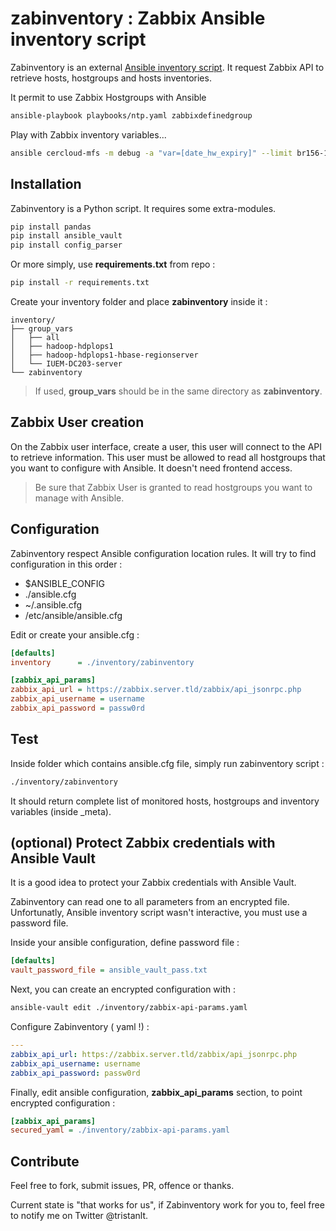 # zabinventory : Zabbix Ansible inventory script

Zabinventory is an external [Ansible inventory script](https://docs.ansible.com/ansible/latest/user_guide/intro_dynamic_inventory.html). It request Zabbix API to retrieve hosts, hostgroups and hosts inventories.

It permit to use Zabbix Hostgroups with Ansible
```bash
ansible-playbook playbooks/ntp.yaml zabbixdefinedgroup
```

Play with Zabbix inventory variables...
```bash
ansible cercloud-mfs -m debug -a "var=[date_hw_expiry]" --limit br156-156
```

## Installation

Zabinventory is a Python script. It requires some extra-modules.

```bash
pip install pandas
pip install ansible_vault
pip install config_parser
```

Or more simply, use __requirements.txt__ from repo :
```bash
pip install -r requirements.txt
```

Create your inventory folder and place __zabinventory__ inside it :
```
inventory/
├── group_vars
│   ├── all
│   ├── hadoop-hdplops1
│   ├── hadoop-hdplops1-hbase-regionserver
│   └── IUEM-DC203-server
└── zabinventory
```
> If used, __group\_vars__ should be in the same directory as __zabinventory__.    


## Zabbix User creation

On the Zabbix user interface, create a user, this user will connect to the API to retrieve information. This user must be allowed to read all hostgroups that you want to configure with Ansible. It doesn't need frontend access.

> Be sure that Zabbix User is granted to read hostgroups you want to manage with Ansible.

## Configuration

Zabinventory respect Ansible configuration location rules. It will try to find configuration in this order :

* $ANSIBLE_CONFIG
* ./ansible.cfg
* ~/.ansible.cfg
* /etc/ansible/ansible.cfg

Edit or create your ansible.cfg :
```ini
[defaults]
inventory      = ./inventory/zabinventory

[zabbix_api_params]
zabbix_api_url = https://zabbix.server.tld/zabbix/api_jsonrpc.php
zabbix_api_username = username
zabbix_api_password = passw0rd
```

## Test

Inside folder which contains ansible.cfg file, simply run zabinventory script :
```bash
./inventory/zabinventory
```

It should return complete list of monitored hosts, hostgroups and inventory variables (inside \_meta).

## (optional) Protect Zabbix credentials with Ansible Vault

It is a good idea to protect your Zabbix credentials with Ansible Vault. 

Zabinventory can read one to all parameters from an encrypted file. Unfortunatly, Ansible inventory script wasn't interactive, you must use a password file.

Inside your ansible configuration, define password file :
```ini
[defaults]
vault_password_file = ansible_vault_pass.txt
```

Next, you can create an encrypted configuration with :
```bash
ansible-vault edit ./inventory/zabbix-api-params.yaml 
```

Configure Zabinventory ( yaml !) :
```yaml
---
zabbix_api_url: https://zabbix.server.tld/zabbix/api_jsonrpc.php
zabbix_api_username: username
zabbix_api_password: passw0rd
```   

Finally, edit ansible configuration, **zabbix\_api\_params** section, to point encrypted configuration :
```ini
[zabbix_api_params]
secured_yaml = ./inventory/zabbix-api-params.yaml
```

## Contribute
Feel free to fork, submit issues, PR, offence or thanks.

Current state is "that works for us", if Zabinventory work for you to, feel free to notify me on Twitter @tristanlt.

